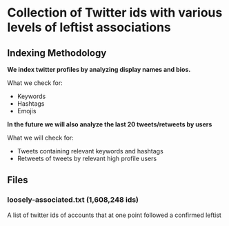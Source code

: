 # Collection of Twitter ids with various levels of leftist associations

## Indexing Methodology

**We index twitter profiles by analyzing display names and bios.**

What we check for:
  * Keywords
  * Hashtags
  * Emojis

**In the future we will also analyze the last 20 tweets/retweets by users**

What we will check for:
  * Tweets containing relevant keywords and hashtags
  * Retweets of tweets by relevant high profile users

## Files

### loosely-associated.txt (1,608,248 ids)
A list of twitter ids of accounts that at one point followed a confirmed leftist

